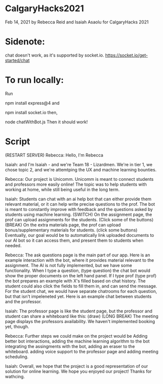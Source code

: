 # CalgaryHacks2021
Feb 14, 2021
by Rebecca Reid and Isaiah Asaolu
for CalgaryHacks 2021

# Sidenote:

chat doesn't work, as it's supported by socket.io. https://socket.io/get-started/chat

# To run locally:

Run

npm install express@4
and

npm install socket.io
then,

node chatWithBot.js
Then it should work!

# Script
(RESTART SERVER)
Rebecca: Hello, I'm Rebecca

Isaiah: and I'm Isaiah - and we're Team 18 - Lizardmen. We're in tier 1, we chose topic 2, and we're attemtping the UX and machine learning bounties.

Rebecca: Our project is Unicomm. Unicomm is meant to connect students and professors more easily online! The topic was to help students with working at home, while still being useful in the long term.

Isaiah: Students can chat with an ai help bot that can either provide them relevant material, or it can help write precise questions to the prof. The bot is meant to constantly improve with feedback and the questions asked by students using machine learning.
(SWITCH)
On the assignment page, the prof can upload assignments for the students. 
(Click some of the buttons)
(BREAK)
On the extra materials page, the prof can upload bonus/supplementary materials for students. (click some buttons)
Eventually, our goal would be to automatically link uploaded documents to our AI bot so it can access them, and present them to students when needed.

Rebecca: The ask questions page is the main part of our app. Here is an example interaction with the bot, where it provides material relevant to the assignment.
The AI is not fully implemented, but we have some functionality. When I type a question,
(type question)
the chat bot would show the proper documents on the left hand panel. If I type prof
(type prof)
the bot prepares an example with X's filled based on chat history. The student could also click the fields to fill them in, and can send the message.
For the student chat, we would have separate chatrooms for each question, but that isn't impeleneted yet. Here is an example chat between students and the professor.

Isaiah: The professor page is like the student page, but the professor and student can share a whiteboard like this: 
(draw)
(LONG BREAK)
The meeting page displays the professors availability. We haven't implemented booking yet, though.

Rebecca: Further steps we could make on the project would be
Adding better bot interactions,
adding the machine learning algorithm to the bot
integrating the assingments with the bot,
adding an eraser to the whiteboard.
adding voice support to the professor page
and adding meeting scheduling.

Isaiah: Overall, we hope that the project is a good representation of our solution for online learning. We hope you enjoyed our project! Thanks for wathcing.
